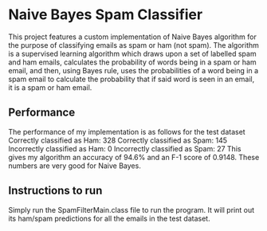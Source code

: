 # Naive Bayes Spam Classifier
This project features a custom implementation of Naive Bayes algorithm for the purpose of classifying emails as spam or ham (not spam). The algorithm is a supervised learning algorithm which draws upon a set of labelled spam and ham emails, calculates the probability of words being in a spam or ham email, and then, using Bayes rule, uses the probabilities of a word being in a spam email to calculate the probability that if said word is seen in an email, it is a spam or ham email. 
## Performance
The performance of my implementation is as follows for the test dataset
Correctly classified as Ham:
328
Correctly classified as Spam:
145
Incorrectly classified as Ham:
0
Incorrectly classified as Spam:
27
This gives my algorithm an accuracy of 94.6% and an F-1 score of 0.9148. These numbers are very good for Naive Bayes.
## Instructions to run
Simply run the SpamFilterMain.class file to run the program. It will print out its ham/spam predictions for all the emails in the test dataset.
